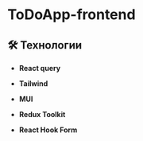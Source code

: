 # ToDoApp-frontend

## 🛠 Технологии

-  **React query**

-  **Tailwind**

-  **MUI**

-  **Redux Toolkit**

-  **React Hook Form**
